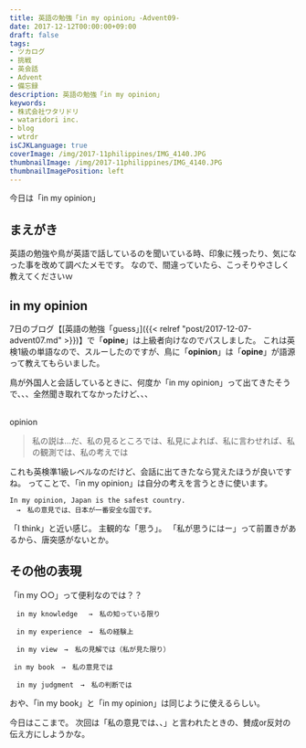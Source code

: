 ```yaml
---
title: 英語の勉強「in my opinion」-Advent09-
date: 2017-12-12T00:00:00+09:00
draft: false
tags:
- ツカログ
- 挑戦
- 英会話
- Advent
- 備忘録
description: 英語の勉強「in my opinion」
keywords:
- 株式会社ワタリドリ
- wataridori inc.
- blog
- wtrdr
isCJKLanguage: true
coverImage: /img/2017-11philippines/IMG_4140.JPG
thumbnailImage: /img/2017-11philippines/IMG_4140.JPG
thumbnailImagePosition: left
---
```

今日は「in my opinion」

## まえがき
英語の勉強や鳥が英語で話しているのを聞いている時、印象に残ったり、気になった事を改めて調べたメモです。
なので、間違っていたら、こっそりやさしく教えてくださいｗ


## in my opinion
7日のブログ【[英語の勉強「guess」]({{< relref "post/2017-12-07-advent07.md" >}})】で「**opine**」は上級者向けなのでパスしました。
これは英検1級の単語なので、スルーしたのですが、鳥に「**opinion**」は「**opine**」が語源って教えてもらいました。

鳥が外国人と会話しているときに、何度か「in my opinion」って出てきたそうで、、、全然聞き取れてなかったけど、、、

<br>
opinion

> 私の説は…だ、私の見るところでは、私見によれば、私に言わせれば、私の観測では、私の考えでは


これも英検準1級レベルなのだけど、会話に出てきたなら覚えたほうが良いですね。
ってことで、「in my opinion」は自分の考えを言うときに使います。

``` text
In my opinion, Japan is the safest country.
　→　私の意見では、日本が一番安全な国です。
```

「I think」と近い感じ。
主観的な「思う」。
「私が思うにはー」って前置きがあるから、唐突感がないとか。


## その他の表現

「in my ○○」って便利なのでは？？

``` text
　in my knowledge 　→　私の知っている限り

　in my experience　→　私の経験上

　in my view　→　私の見解では（私が見た限り）

 in my book　→　私の意見では

　in my judgment　→　私の判断では
```

おや、「in my book」と「in my opinion」は同じように使えるらしい。

今日はここまで。
次回は「私の意見では、、」と言われたときの、賛成or反対の伝え方にしようかな。

